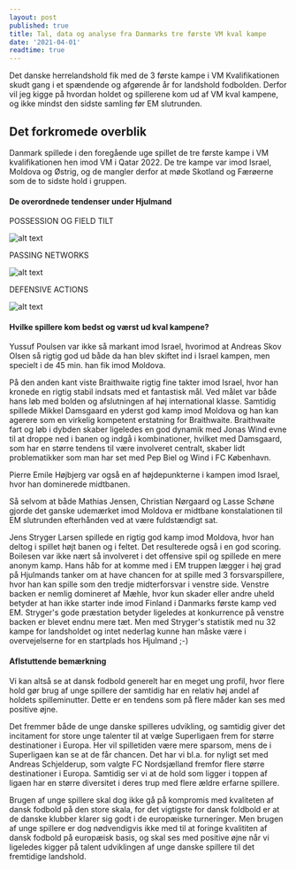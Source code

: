 ```yaml
---
layout: post
published: true
title: Tal, data og analyse fra Danmarks tre første VM kval kampe
date: '2021-04-01'
readtime: true
---
```


Det danske herrelandshold fik med de 3 første kampe i VM Kvalifikationen skudt gang i et spændende og afgørende år for landshold fodbolden. Derfor vil jeg kigge på hvordan holdet og spillerene kom ud af VM kval kampene, og ikke mindst den sidste samling før EM slutrunden.

## Det forkromede overblik

Danmark spillede i den foregående uge spillet de tre første kampe i VM kvalifikationen hen imod VM i Qatar 2022. De tre kampe var imod Israel, Moldova og Østrig, og de mangler derfor at møde Skotland og Færøerne som de to sidste hold i gruppen.


#### De overordnede tendenser under Hjulmand

POSSESSION OG FIELD TILT

![alt text](/img/league_average_age_europe.png)

PASSING NETWORKS

![alt text](/img/team_average_age_europe.png)

DEFENSIVE ACTIONS

![alt text](/img/team_average_age_europe.png)



#### Hvilke spillere kom bedst og værst ud kval kampene?

Yussuf Poulsen var ikke så markant imod Israel, hvorimod at Andreas Skov Olsen så rigtig god ud både da han blev skiftet ind i Israel kampen, men specielt i de 45 min. han fik imod Moldova.

På den anden kant viste Braithwaite rigtig fine takter imod Israel, hvor han kronede en rigtig stabil indsats med et fantastisk mål. Ved målet var både hans løb med bolden og afslutningen af høj international klasse. Samtidig spillede Mikkel Damsgaard en yderst god kamp imod Moldova og han kan agerere som en virkelig kompetent erstatning for Braithwaite.
Braithwaite fart og løb i dybden skaber ligeledes en god dynamik med Jonas Wind evne til at droppe ned i banen og indgå i kombinationer, hvilket med Damsgaard, som har en større tendens til være involveret centralt, skaber lidt problematikker som man har set med Pep Biel og Wind i FC København.

Pierre Emile Højbjerg var også en af højdepunkterne i kampen imod Israel, hvor han dominerede midtbanen.

Så selvom at både Mathias Jensen, Christian Nørgaard og Lasse Schøne gjorde det ganske udemærket imod Moldova er midtbane konstalationen til EM slutrunden efterhånden ved at være fuldstændigt sat.

Jens Stryger Larsen spillede en rigtig god kamp imod Moldova, hvor han deltog i spillet højt banen og i feltet. Det resulterede også i en god scoring. Boilesen var ikke nært så involveret i det offensive spil og spillede en mere anonym kamp. Hans håb for at komme med i EM truppen lægger i høj grad på Hjulmands tanker om at have chancen for at spille med 3 forsvarspillere, hvor han kan spille som den tredje midterforsvar i venstre side. Venstre backen er nemlig domineret af Mæhle, hvor kun skader eller andre uheld betyder at han ikke starter inde imod Finland i Danmarks første kamp ved EM. Stryger's gode præstation betyder ligeledes at konkurrence på venstre backen er blevet endnu mere tæt.
Men med Stryger's statistik med nu 32 kampe for landsholdet og intet nederlag kunne han måske være i overvejelserne for en startplads hos Hjulmand ;-)


#### Aflstuttende bemærkning

Vi kan altså se at dansk fodbold generelt har en meget ung profil, hvor flere hold gør brug af unge spillere der samtidig har en relativ høj andel af holdets spilleminutter. Dette er en tendens som på flere måder kan ses med positive øjne.

Det fremmer både de unge danske spilleres udvikling, og samtidig giver det incitament for store unge talenter til at vælge Superligaen frem for større destinationer i Europa. Her vil spilletiden være mere sparsom, mens de i Superligaen kan se at de får chancen. Det har vi bl.a. for nyligt set med Andreas Schjelderup, som valgte FC Nordsjælland fremfor flere større destinationer i Europa. Samtidig ser vi at de hold som ligger i toppen af ligaen har en større diversitet i deres trup med flere ældre erfarne spillere.

Brugen af unge spillere skal dog ikke gå på kompromis med kvaliteten af dansk fodbold på den store skala, for det vigtigste for dansk foldbold er at de danske klubber klarer sig godt i de europæiske turneringer. Men brugen af unge spillere er dog nødvendigvis ikke med til at foringe kvalititen af dansk fodbold på europæisk basis, og skal ses med positive øjne når vi ligeledes kigger på talent udviklingen af unge danske spillere til det fremtidige landshold.